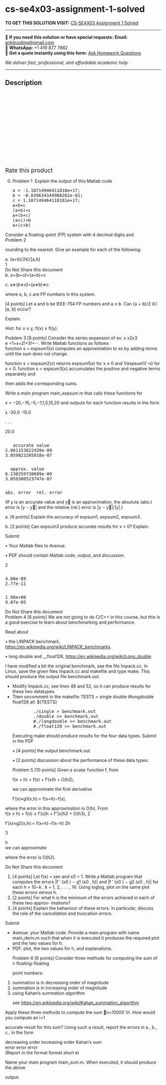 # cs-se4x03-assignment-1-solved
**TO GET THIS SOLUTION VISIT:** [CS-SE4X03 Assignment 1 Solved](https://www.ankitcodinghub.com/product/cs-se4x03-assignment-1-solved/)


---

📩 **If you need this solution or have special requests:** **Email:** ankitcoding@gmail.com  
📱 **WhatsApp:** +1 419 877 7882  
📄 **Get a quote instantly using this form:** [Ask Homework Questions](https://www.ankitcodinghub.com/services/ask-homework-questions/)

*We deliver fast, professional, and affordable academic help.*

---

<h2>Description</h2>



<div class="kk-star-ratings kksr-auto kksr-align-center kksr-valign-top" data-payload="{&quot;align&quot;:&quot;center&quot;,&quot;id&quot;:&quot;92463&quot;,&quot;slug&quot;:&quot;default&quot;,&quot;valign&quot;:&quot;top&quot;,&quot;ignore&quot;:&quot;&quot;,&quot;reference&quot;:&quot;auto&quot;,&quot;class&quot;:&quot;&quot;,&quot;count&quot;:&quot;0&quot;,&quot;legendonly&quot;:&quot;&quot;,&quot;readonly&quot;:&quot;&quot;,&quot;score&quot;:&quot;0&quot;,&quot;starsonly&quot;:&quot;&quot;,&quot;best&quot;:&quot;5&quot;,&quot;gap&quot;:&quot;4&quot;,&quot;greet&quot;:&quot;Rate this product&quot;,&quot;legend&quot;:&quot;0\/5 - (0 votes)&quot;,&quot;size&quot;:&quot;24&quot;,&quot;title&quot;:&quot;CS-SE4X03 Assignment 1 Solved&quot;,&quot;width&quot;:&quot;0&quot;,&quot;_legend&quot;:&quot;{score}\/{best} - ({count} {votes})&quot;,&quot;font_factor&quot;:&quot;1.25&quot;}">

<div class="kksr-stars">

<div class="kksr-stars-inactive">
            <div class="kksr-star" data-star="1" style="padding-right: 4px">


<div class="kksr-icon" style="width: 24px; height: 24px;"></div>
        </div>
            <div class="kksr-star" data-star="2" style="padding-right: 4px">


<div class="kksr-icon" style="width: 24px; height: 24px;"></div>
        </div>
            <div class="kksr-star" data-star="3" style="padding-right: 4px">


<div class="kksr-icon" style="width: 24px; height: 24px;"></div>
        </div>
            <div class="kksr-star" data-star="4" style="padding-right: 4px">


<div class="kksr-icon" style="width: 24px; height: 24px;"></div>
        </div>
            <div class="kksr-star" data-star="5" style="padding-right: 4px">


<div class="kksr-icon" style="width: 24px; height: 24px;"></div>
        </div>
    </div>

<div class="kksr-stars-active" style="width: 0px;">
            <div class="kksr-star" style="padding-right: 4px">


<div class="kksr-icon" style="width: 24px; height: 24px;"></div>
        </div>
            <div class="kksr-star" style="padding-right: 4px">


<div class="kksr-icon" style="width: 24px; height: 24px;"></div>
        </div>
            <div class="kksr-star" style="padding-right: 4px">


<div class="kksr-icon" style="width: 24px; height: 24px;"></div>
        </div>
            <div class="kksr-star" style="padding-right: 4px">


<div class="kksr-icon" style="width: 24px; height: 24px;"></div>
        </div>
            <div class="kksr-star" style="padding-right: 4px">


<div class="kksr-icon" style="width: 24px; height: 24px;"></div>
        </div>
    </div>
</div>


<div class="kksr-legend" style="font-size: 19.2px;">
            <span class="kksr-muted">Rate this product</span>
    </div>
    </div>
<div class="page" title="Page 1">
<div class="section">
<div class="layoutArea">
<div class="column">
<ol start="0">
<li>Problem 1&nbsp; Explain the output of this Matlab code
<pre>a = -1.10714946411818e+17;
b = -8.039634349988262e-01;
c = 1.107149464118181e+17;
a+b+c
(a+b)+c
a+(b+c)
(a+c)+b
a+(c+b)
</pre>
</li>
</ol>
</div>
</div>
<div class="layoutArea">
<div class="column">
Consider a floating-point (FP) system with 4 decimal digits and

</div>
</div>
<div class="layoutArea">
<div class="column">
Problem 2

rounding to the nearest. Give an example for each of the following:

</div>
</div>
<div class="layoutArea">
<div class="column">
a. (a+b)/2∈/[a,b]

</div>
</div>
<div class="layoutArea">
<div class="column">
1

</div>
</div>
</div>
<div class="section">
<div class="layoutArea">
<div class="column">
Do Not Share this document

</div>
</div>
</div>
</div>
<div class="page" title="Page 2">
<div class="section">
<div class="layoutArea">
<div class="column">
b. a+(b+c)̸=(a+b)+c

c. a∗(b∗c)̸=(a∗b)∗c

where a, b, c are FP numbers in this system.

[4 points] Let a and b be IEEE-754 FP numbers and a ≤ b. Can (a + b)/2 ∈/ [a, b] occur?

Explain.

Hint: for x ≤ y, fl(x) ≤ fl(y).

</div>
</div>
<div class="layoutArea">
<div class="column">
Problem 3 [8 points] Consider the series expansion of ex: x x2x3

</div>
</div>
<div class="layoutArea">
<div class="column">
e =1+x+2!+3!+···. Write Matlab functions as follows

</div>
</div>
<div class="layoutArea">
<div class="column">
function s = expsum1(x) computes an approximation to ex by adding terms until the sum does not change.

function s = expsum2(x) returns expsum1(x) for x ≥ 0 and 1/expsum1(−x) for x &lt; 0. function s = expsum3(x) accumulates the positive and negative terms separately and

then adds the corresponding sums.

Write a main program main_expsum.m that calls these functions for

x = −20,−15,−5,−1,1,5,15,20 and outputs for each function results in the form

</div>
</div>
<div class="layoutArea">
<div class="column">
x -20.0 -15.0

. . .

20.0

</div>
<div class="column">
<pre>   accurate value
2.061153622439e-09
3.059023205018e-07
</pre>
</div>
<div class="column">
<pre>  approx. value
6.138259738609e-09
3.059300523747e-07
</pre>
</div>
<div class="column">
<pre>abs. error  rel. error
</pre>
</div>
</div>
<div class="layoutArea">
<div class="column">
(If y is an accurate value and y􏰃 is an approximation, the absolute (abs.) error is |y − y􏰃| and the relative (rel.) error is |y − y􏰃|/|y|.)

a. [6 points] Explain the accuracy of expsum1, expsum2, expsum3.

b. [2 points] Can expsum3 produce accurate results for x &lt; 0? Explain.

Submit

• Your Matlab files to Avenue.

• PDF should contain Matlab code, output, and discussion.

2

</div>
</div>
<div class="layoutArea">
<div class="column">
<pre>4.08e-09
2.77e-11
</pre>
</div>
<div class="column">
<pre>1.98e+00
9.07e-05
</pre>
</div>
</div>
</div>
<div class="section">
<div class="layoutArea">
<div class="column">
Do Not Share this document

</div>
</div>
</div>
</div>
<div class="page" title="Page 3">
<div class="section">
<div class="layoutArea">
<div class="column">
Problem 4 [6 points] We are not going to do C/C++ in this course, but this is a good exercise to learn about benchmarking and performance.

Read about

• the LINPACK benchmark, https://en.wikipedia.org/wiki/LINPACK_benchmarks.

• long double and __float128, https://en.wikipedia.org/wiki/Long_double

I have modified a bit the original benchmark, see the file linpack.cc. In Linux, save the given files linpack.cc and makefile and type make. This should produce the output file benchmark.out.

<ul>
<li>Modify linpack.cc, see lines 48 and 52, so it can produce results for these two datatypes.</li>
<li>Then uncomment in the makefile
TESTS = single double #longdouble float128 all: ${TESTS}

<pre>        ./single &gt; benchmark.out
        ./double &gt;&gt; benchmark.out
        #./longdouble &gt;&gt; benchmark.out
        #./float128 &gt;&gt; benchmark.out
</pre>
Executing make should produce results for the four data types. Submit in the PDF

• [4 points] the output benchmark.out

• [2 points] discussion about the performance of these data types.

Problem 5 [10 points] Given a scalar function f, from

f(x + h) = f(x) + f′(x)h + O(h2),

we can approximate the first derivative

f′(x)≈g1(x,h):= f(x+h)−f(x),
</li>
</ul>
</div>
</div>
<div class="layoutArea">
<div class="column">
where the error in this approximation is O(h). From

</div>
</div>
<div class="layoutArea">
<div class="column">
f(x ± h) = f(x) ± f′(x)h + f′′(x)h2 + O(h3), 2

f′(x)≈g2(x,h):= f(x+h)−f(x−h) 2h

3

</div>
</div>
<div class="layoutArea">
<div class="column">
h

</div>
</div>
<div class="layoutArea">
<div class="column">
we can approximate

where the error is O(h2).

</div>
</div>
</div>
<div class="section">
<div class="layoutArea">
<div class="column">
Do Not Share this document

</div>
</div>
</div>
</div>
<div class="page" title="Page 4">
<div class="section">
<div class="layoutArea">
<div class="column">
<ol>
<li>[4 points] Let f(x) = xex and x0 = 1. Write a Matlab program that computes the errors |f ′ (x0 ) − g1 (x0 , h)| and |f ′ (x0 ) − g2 (x0 , h)| for each h = 10−k , k = 1, 2, . . . , 16.
Using loglog, plot on the same plot these errors versus h.
</li>
<li>[2 points] For what h is the minimum of the errors achieved in each of these two approx-
imations?
</li>
<li>[4 points] Explain the behaviour of these errors. In particular, discuss the role of the cancellation and truncation errors.</li>
</ol>
Submit

<ul>
<li>Avenue: your Matlab code. Provide a main program with name main_deriv.m such that when it is executed it produces the required plot and the two values for h.</li>
<li>PDF: plot, the two values for h, and explanations.

Problem 6 [6 points] Consider three methods for computing the sum of n floating-floating

point numbers:
</li>
</ul>
<ol>
<li>summation is in decreasing order of magnitude</li>
<li>summation is in increasing order of magnitude</li>
<li>using Kahan’s summation algorithm

see https://en.wikipedia.org/wiki/Kahan_summation_algorithm</li>
</ol>
Apply these three methods to compute the sum 􏰂n=10000 1/i. How would you compute an i=1

accurate result for this sum? Using such a result, report the errors in a., b., c.. in the form

</div>
</div>
<div class="layoutArea">
<div class="column">
decreasing order increasing order Kahan’s sum

</div>
<div class="column">
error error error

</div>
</div>
<div class="layoutArea">
<div class="column">
(Report in the format format short e)

Name your main program main_sum.m. When executed, it should produce the above

output.

</div>
</div>
</div>
</div>
